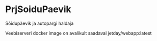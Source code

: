# PrjSoiduPaevik
Sõidupäevik ja autopargi haldaja

Veebiserveri docker image on avalikult saadaval
jetday/webapp:latest
